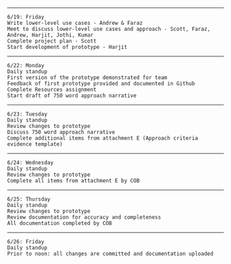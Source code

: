 
***
    6/19: Friday
    Write lower-level use cases - Andrew & Faraz
    Meet to discuss lower-level use cases and approach - Scott, Faraz, Andrew, Harjit, Jothi, Kumar
    Complete project plan - Scott
    Start development of prototype - Harjit
***
    6/22: Monday
    Daily standup
    First version of the prototype demonstrated for team
    Feedback of first prototype provided and documented in Github
    Complete Resources assignment
    Start draft of 750 word approach narrative
***
    6/23: Tuesday
    Daily standup
    Review changes to prototype
    Discuss 750 word approach narrative
    Complete additional items from attachment E (Approach criteria evidence template)
***
    6/24: Wednesday
    Daily standup
    Review changes to prototype
    Complete all items from attachment E by COB
***
    6/25: Thursday
    Daily standup
    Review changes to prototype
    Review documentation for accuracy and completeness
    All documentation completed by COB
***
    6/26: Friday
    Daily standup
    Prior to noon: all changes are committed and documentation uploaded
